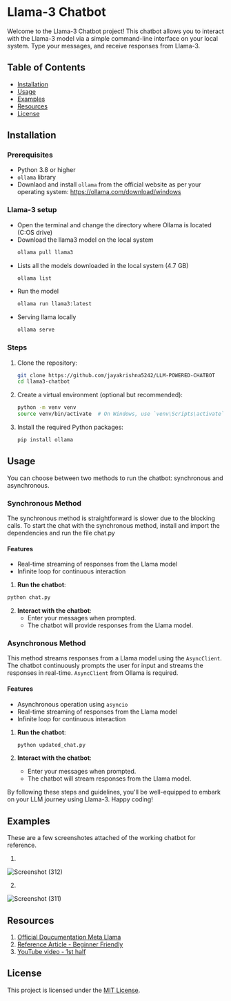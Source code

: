 # Llama-3 Chatbot

Welcome to the Llama-3 Chatbot project! This chatbot allows you to interact with the Llama-3 model via a simple command-line interface on your local system. Type your messages, and receive responses from Llama-3.

## Table of Contents

- [Installation](#installation)
- [Usage](#usage)
- [Examples](#examples)
- [Resources](#resources)
- [License](#license)

## Installation

### Prerequisites

- Python 3.8 or higher
- `ollama` library
- Downlaod and install `ollama` from the official website as per your operating system: https://ollama.com/download/windows

### Llama-3 setup
- Open the terminal and change the directory where Ollama is located (C:OS drive)
- Download the llama3 model on the local system
  ```sh
  ollama pull llama3
  ```
- Lists all the models downloaded in the local system (4.7 GB)
  ```sh
  ollama list
  ```
- Run the model
  ```sh
  ollama run llama3:latest
  ```
- Serving llama locally
  ```sh
  ollama serve
  ```
  
### Steps

1. Clone the repository:
    ```sh
    git clone https://github.com/jayakrishna5242/LLM-POWERED-CHATBOT
    cd llama3-chatbot
    ```

2. Create a virtual environment (optional but recommended):
    ```sh
    python -m venv venv
    source venv/bin/activate  # On Windows, use `venv\Scripts\activate`
    ```

3. Install the required Python packages:
    ```sh
    pip install ollama
    ```
    

## Usage

You can choose between two methods to run the chatbot: synchronous and asynchronous.

### Synchronous Method

The synchronous method is straightforward is slower due to the blocking calls.
To start the chat with the synchronous method, install and import the dependencies and run the file chat.py

#### Features

- Real-time streaming of responses from the Llama model
- Infinite loop for continuous interaction

1. **Run the chatbot**:
  ```sh
  python chat.py
  ```
2. **Interact with the chatbot**:
    - Enter your messages when prompted.
    - The chatbot will provide responses from the Llama model.
  
### Asynchronous Method

This method streams responses from a Llama model using the `AsyncClient`. The chatbot continuously prompts the user for input and streams the responses in real-time.
`AsyncClient` from Ollama is required.

#### Features

- Asynchronous operation using `asyncio`
- Real-time streaming of responses from the Llama model
- Infinite loop for continuous interaction

1. **Run the chatbot**:
    ```bash
    python updated_chat.py
    ```

2. **Interact with the chatbot**:
    - Enter your messages when prompted.
    - The chatbot will stream responses from the Llama model.
  
By following these steps and guidelines, you'll be well-equipped to embark on your LLM journey using Llama-3. Happy coding!


## **Examples**
These are a few screenshotes attached of the working chatbot for reference.

1.
![Screenshot (312)](https://github.com/anushkaspatil/llama3-chatbot/assets/103093836/569693d1-b0fe-4f12-ada2-04ec8b5149d8)



2.
![Screenshot (311)](https://github.com/anushkaspatil/llama3-chatbot/assets/103093836/ba3c156b-6d13-47d3-b7e0-37965433e6fb)


## **Resources**
1. [Official Doucumentation Meta Llama](https://llama.meta.com/docs/get-started/)
2. [Reference Article - Beginner Friendly](https://www.datacamp.com/tutorial/run-llama-3-locally)
3. [YouTube video - 1st half](https://www.youtube.com/watch?v=uxXxXaMpn4M&t=498s)
   

## **License**
This project is licensed under the [MIT License](LICENSE).



